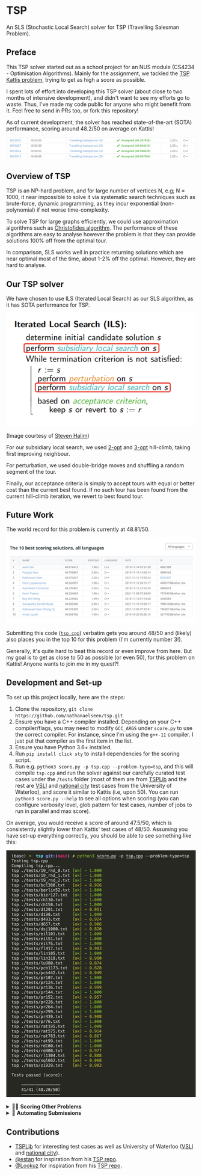 # TSP

An SLS (Stochastic Local Search) solver for TSP (Travelling Salesman Problem).

## Preface
This TSP solver started out as a school project for an NUS module (CS4234 - Optimisation Algorithms). Mainly for the assignment, we tackled the [TSP Kattis problem][kattis-tsp], trying to get as high a score as possible.

I spent lots of effort into developing this TSP solver (about close to two months of intensive development), and didn't want to see my efforts go to waste. Thus, I've made my code public for anyone who might benefit from it. Feel free to send in PRs too, or fork this repository!

As of current development, the solver has reached state-of-the-art (SOTA) performance, scoring around 48.2/50 on average on Kattis!

![Kattis Scores](images/kattis-scores.png)


## Overview of TSP
TSP is an NP-hard problem, and for large number of vertices N, e.g; N = 1000, it near impossible to solve it via systematic search techniques such as brute-force, dynamic programming, as they incur exponential (non-polynomial) if not worse time-complexity.

To solve TSP for large graphs efficiently, we could use approximation algorithms such as [Christofides algorithm]. The performance of these algorithms are easy to analyse however the problem is that they can provide solutions 100% off from the optimal tour.

In comparison, SLS works well in practice returning solutions which are near optimal most of the time, about 1-2% off the optimal. However, they are hard to analyse.

## Our TSP solver
We have chosen to use ILS (Iterated Local Search) as our SLS algorithm, as it has SOTA performance for TSP.

![ILS](images/ils.png)

(Image courtesy of [Steven Halim][steven])

For our subsidiary local search, we used [2-opt](https://en.wikipedia.org/wiki/2-opt) and [3-opt](https://en.wikipedia.org/wiki/3-opt) hill-climb, taking first improving neighbour.

For perturbation, we used double-bridge moves and shuffling a random segment of the tour.

Finally, our acceptance criteria is simply to accept tours with equal or better cost than the current best found. If no such tour has been found from the current hill-climb iteration, we revert to best found tour.

## Future Work
The world record for this problem is currently at 48.81/50.

![Top 10](images/top-10.png)

Submitting this code ([`tsp.cpp`](./tsp.cpp)) verbatim gets you around 48/50 and (likely) also places you in the top 10 for this problem (I'm currently number 3!).

Generally, it's quite hard to beat this record or even improve from here. But my goal is to get as close to 50 as possible (or even 50), for this problem on Kattis! Anyone wants to join me in my quest?!

## Development and Set-up
To set up this project locally, here are the steps:

1. Clone the repository, `git clone https://github.com/nathanaelseen/tsp.git`
2. Ensure you have a C++ compiler installed. Depending on your C++ compiler/flags, you may need to modify `GCC_ARGS` under `score.py` to use the correct compiler. For instance, since I'm using the `g++-11` compiler. I just put that compiler as the first item in the list.
3. Ensure you have Python 3.6+ installed.
4. Run `pip install click sty` to install dependencies for the scoring script.
5. Run e.g. `python3 score.py -p tsp.cpp --problem-type=tsp`, and this will compile `tsp.cpp` and run the solver against our carefully curated test cases under the `/tests` folder (most of them are from [TSPLib] and the rest are [VSLI] and [national city] test cases from the University of Waterloo), and score it similar to Kattis (i.e, upon 50). You can run `python3 score.py --help` to see all options when scoring (you can configure verbosity level, glob pattern for test cases, number of jobs to run in parallel and max score).

On average, you would receive a score of around 47.5/50, which is consistently slightly lower than Kattis' test cases of 48/50. Assuming you have set-up everything correctly, you should be able to see something like this:

![Scoring Script](images/scoring-script.png)

<details>
<summary>👨‍💻 <b>Scoring Other Problems</b> </summary>

On a side note, if you have another problem you want to score in a similar manner, you can easily adapt the scoring script to support it by implementing a `ProblemChecker` class for your problem (see the `TSPChecker` class for an example).

</details>



<details>
<summary>🤖 <b>Automating Submissions</b> </summary>

Due to the randomness involved in ILS, submitting the same code twice will likely give you two slightly different scores. A few submissions will be very lucky and a few submissions will be very unlucky. However, for this problem, only the highest score of your submissions is recorded and not the average. As such, it makes sense to make multiple submisions. We advise that you install [kattis-cli] and set it up such that it can be run from anywhere.

Then set up a [cron] job that submits the file. The command for the cronjob may look like this (adapt to your own path):

```bash
* 6,12,18,24 * * * cd /full/path/to/tsp && kattis tsp.cpp -f
```

If you choose to do this, please do not set up your system to e.g. submit every two minutes but be considerate with Kattis' limited server capability.

</details>


## Contributions

* [TSPLib] for interesting test cases as well as University of Waterloo ([VSLI] and [national city]).
* [@estan] for inspiration from his [TSP repo][estan-tsp].
* [@Lookuz] for inspiration from his [TSP repo][lookuz-tsp].


[2-opt]: https://en.wikipedia.org/wiki/2-opt
[3-opt]: https://en.wikipedia.org/wiki/3-opt
[TSPLib]: http://comopt.ifi.uni-heidelberg.de/software/TSPLIB95/
[kattis-tsp]: https://open.kattis.com/problems/tsp
[kattis-cli]: https://github.com/Kattis/kattis-cli
[cron]: https://help.ubuntu.com/community/CronHowto
[Christofides algorithm]: https://en.wikipedia.org/wiki/Christofides_algorithm
[VSLI]: https://www.math.uwaterloo.ca/tsp/vlsi/index.html
[national city]: https://www.math.uwaterloo.ca/tsp/world/countries.html
[estan-tsp]: https://github.com/estan/tsp
[lookuz-tsp]: https://github.com/Lookuz/CS4234-Stochastic-Local-Search-Methods/tree/master/TSP
[steven]: https://www.comp.nus.edu.sg/~stevenha/cs4234.html
[@estan]: https://github.com/estan
[@Lookuz]: https://github.com/Lookuz